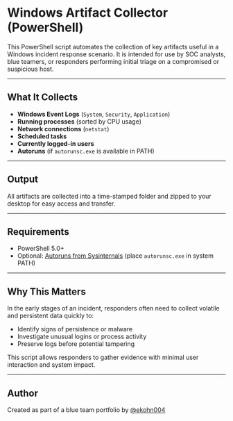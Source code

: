# Windows Artifact Collector (PowerShell)

This PowerShell script automates the collection of key artifacts useful in a Windows incident response scenario. It is intended for use by SOC analysts, blue teamers, or responders performing initial triage on a compromised or suspicious host.

---

## What It Collects

- **Windows Event Logs** (`System`, `Security`, `Application`)
- **Running processes** (sorted by CPU usage)
- **Network connections** (`netstat`)
- **Scheduled tasks**
- **Currently logged-in users**
- **Autoruns** (if `autorunsc.exe` is available in PATH)

---

## Output

All artifacts are collected into a time-stamped folder and zipped to your desktop for easy access and transfer.

---

## Requirements

- PowerShell 5.0+
- Optional: [Autoruns from Sysinternals](https://learn.microsoft.com/en-us/sysinternals/downloads/autoruns) (place `autorunsc.exe` in system PATH)

---

## Why This Matters

In the early stages of an incident, responders often need to collect volatile and persistent data quickly to:

- Identify signs of persistence or malware
- Investigate unusual logins or process activity
- Preserve logs before potential tampering

This script allows responders to gather evidence with minimal user interaction and system impact.

---

## Author

Created as part of a blue team portfolio by [@ekohn004](https://github.com/ekohn004)
